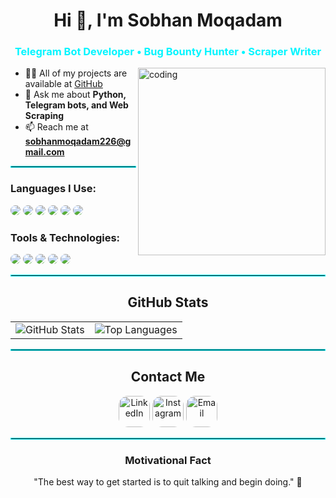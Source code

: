 <h1 align="center">Hi 👋, I'm Sobhan Moqadam</h1>
<h3 align="center" style="color:#00F5FF;">Telegram Bot Developer • Bug Bounty Hunter • Scraper Writer</h3>

<img align="right" alt="coding" width="300" src="https://mir-s3-cdn-cf.behance.net/project_modules/hd/06f21a161921919.63cd7887d0a70.gif">

- 👨‍💻 All of my projects are available at [GitHub](https://github.com/SoBiMoqadam)
- 💬 Ask me about **Python, Telegram bots, and Web Scraping**
- 📫 Reach me at **sobhanmoqadam226@gmail.com**

<hr style="border: 1px solid #00F5FF;" />

<h3 align="left">Languages I Use:</h3>
<p align="left">
  <img src="https://img.shields.io/badge/Python-171717?style=for-the-badge&logo=python&logoColor=00F5FF" style="border-radius:15px"/>
  <img src="https://img.shields.io/badge/HTML5-171717?style=for-the-badge&logo=html5&logoColor=00F5FF" style="border-radius:15px"/>
  <img src="https://img.shields.io/badge/CSS3-171717?style=for-the-badge&logo=css&logoColor=00F5FF" style="border-radius:15px"/>
  <img src="https://img.shields.io/badge/JavaScript-171717?style=for-the-badge&logo=javascript&logoColor=00F5FF" style="border-radius:15px"/>
  <img src="https://img.shields.io/badge/Go-171717?style=for-the-badge&logo=go&logoColor=00F5FF" style="border-radius:15px"/>
  <img src="https://img.shields.io/badge/Lua-171717?style=for-the-badge&logo=lua&logoColor=00F5FF" style="border-radius:15px"/>
</p>

<h3 align="left">Tools & Technologies:</h3>
<p align="left">
  <img src="https://img.shields.io/badge/Linux-171717?style=for-the-badge&logo=linux&logoColor=00F5FF" style="border-radius:15px"/>
  <img src="https://img.shields.io/badge/Kali Linux-171717?style=for-the-badge&logo=linux&logoColor=00F5FF" style="border-radius:15px"/>
  <img src="https://img.shields.io/badge/MySQL-171717?style=for-the-badge&logo=mysql&logoColor=00F5FF" style="border-radius:15px"/>
  <img src="https://img.shields.io/badge/NGINX-171717?style=for-the-badge&logo=nginx&logoColor=00F5FF" style="border-radius:15px"/>
  <img src="https://img.shields.io/badge/Apache-171717?style=for-the-badge&logo=apache&logoColor=00F5FF" style="border-radius:15px"/>
</p>

<hr style="border: 1px solid #00F5FF;" />

<h2 align="center">GitHub Stats</h2>
<table align="center">
  <tr>
    <td align="center">
      <img src="https://github-readme-stats.vercel.app/api?username=SoBiMoqadam&show_icons=true&count_private=true&theme=dark&hide_border=true&bg_color=171717&title_color=00F5FF&icon_color=00F5FF&text_color=ffffff" alt="GitHub Stats"/>
    </td>
    <td align="center">
      <img src="https://github-readme-stats.vercel.app/api/top-langs/?username=SoBiMoqadam&langs_count=5&layout=compact&theme=dark&hide_border=true&bg_color=171717&title_color=00F5FF&icon_color=00F5FF&text_color=ffffff&count_private=true" alt="Top Languages"/>
    </td>
  </tr>
</table>

<hr style="border: 1px solid #00F5FF;" />

<h2 align="center">Contact Me</h2>
<p align="center">
  <a href="https://linkedin.com/in/sobhanmoqadam"><img src="https://img.shields.io/badge/LinkedIn-171717?style=for-the-badge&logo=linkedin&logoColor=00F5FF" style="border-radius:15px; height:50px;" alt="LinkedIn"></a>
  <a href="https://instagram.com/cyber_nest"><img src="https://img.shields.io/badge/Instagram-171717?style=for-the-badge&logo=instagram&logoColor=00F5FF" style="border-radius:15px; height:50px;" alt="Instagram"></a>
  <a href="mailto:sobhanmoqadam226@gmail.com"><img src="https://img.shields.io/badge/Email-171717?style=for-the-badge&logo=gmail&logoColor=00F5FF" style="border-radius:15px; height:50px;" alt="Email"></a>
</p>

<hr style="border: 1px solid #00F5FF;" />

<h3 align="center">Motivational Fact</h3>
<p align="center">"The best way to get started is to quit talking and begin doing." 💪</p>

